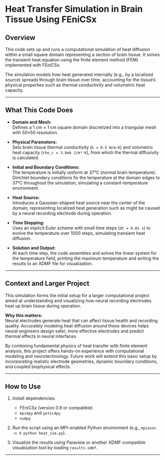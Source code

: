 # Heat Transfer Simulation in Brain Tissue Using FEniCSx

## Overview

This code sets up and runs a computational simulation of heat diffusion within a small square domain representing a section of brain tissue. It solves the transient heat equation using the finite element method (FEM) implemented with FEniCSx.

The simulation models how heat generated internally (e.g., by a localized source) spreads through brain tissue over time, accounting for the tissue’s physical properties such as thermal conductivity and volumetric heat capacity.

---

## What This Code Does

- **Domain and Mesh:**  
  Defines a 1 cm × 1 cm square domain discretized into a triangular mesh with 50×50 resolution.

- **Physical Parameters:**  
  Sets brain tissue thermal conductivity (`k = 0.5 W/m·K`) and volumetric heat capacity (`rho_c = 3.8e6 J/m³·K`), from which the thermal diffusivity is calculated.

- **Initial and Boundary Conditions:**  
  The temperature is initially uniform at 37°C (normal brain temperature). Dirichlet boundary conditions fix the temperature at the domain edges to 37°C throughout the simulation, simulating a constant-temperature environment.

- **Heat Source:**  
  Introduces a Gaussian-shaped heat source near the center of the domain, representing localized heat generation such as might be caused by a neural recording electrode during operation.

- **Time Stepping:**  
  Uses an implicit Euler scheme with small time steps (`dt = 0.01 s`) to evolve the temperature over 1000 steps, simulating transient heat diffusion.

- **Solution and Output:**  
  At each time step, the code assembles and solves the linear system for the temperature field, printing the maximum temperature and writing the results to an XDMF file for visualization.

---

## Context and Larger Project

This simulation forms the initial setup for a larger computational project aimed at understanding and visualizing how neural recording electrodes heat up brain tissue during operation. 

**Why this matters:**  
Neural electrodes generate heat that can affect tissue health and recording quality. Accurately modeling heat diffusion around these devices helps neural engineers design safer, more effective electrodes and predict thermal effects in neural interfaces.

By combining fundamental physics of heat transfer with finite element analysis, this project offers hands-on experience with computational modeling and neurotechnology. Future work will extend this basic setup by incorporating realistic electrode geometries, dynamic boundary conditions, and coupled biophysical effects.

---

## How to Use

1. Install dependencies:  
   - FEniCSx (version 0.9 or compatible)  
   - `mpi4py` and `petsc4py`  
   - `numpy`

2. Run the script using an MPI-enabled Python environment (e.g., `mpiexec -n 4 python heat_sim.py`).

3. Visualize the results using Paraview or another XDMF-compatible visualization tool by loading `results.xdmf`.

---
